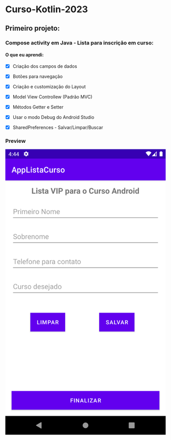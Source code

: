 # Curso-Kotlin-2023

## Primeiro projeto:

### Compose activity em Java - Lista para inscrição em curso:

#### O que eu aprendi:

- [x] Criação dos campos de dados
- [x] Botões para navegação
- [x] Criação e customização do Layout
- [x] Model View Controllew (Padrão MVC)
- [x] Métodos Getter e Setter
- [x] Usar o modo Debug do Android Studio
- [x] SharedPreferences - Salvar/Limpar/Buscar






### Preview

![screenshot](https://github.com/gkpiccoli/Curso-Android-2023/blob/main/Screenshot_20230321_164456.png)
